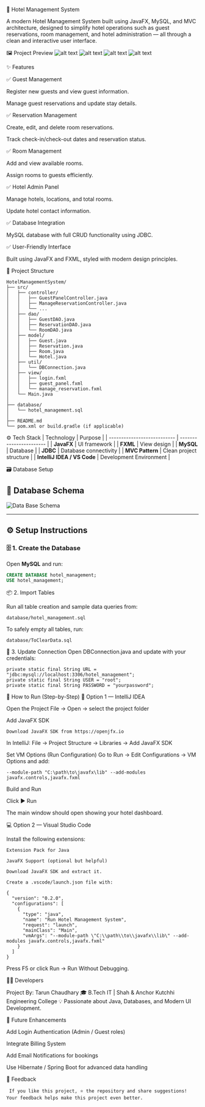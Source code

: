 🏨 Hotel Management System

A modern Hotel Management System built using JavaFX, MySQL, and MVC architecture, designed to simplify hotel operations such as guest reservations, room management, and hotel administration — all through a clean and interactive user interface.

🖼️ Project Preview
![alt text](images/image.png)
![alt text](images/image-1.png)
![alt text](images/image-4.png)
![alt text](images/image-5.png)

✨ Features

✅ Guest Management

Register new guests and view guest information.

Manage guest reservations and update stay details.

✅ Reservation Management

Create, edit, and delete room reservations.

Track check-in/check-out dates and reservation status.

✅ Room Management

Add and view available rooms.

Assign rooms to guests efficiently.

✅ Hotel Admin Panel

Manage hotels, locations, and total rooms.

Update hotel contact information.

✅ Database Integration

MySQL database with full CRUD functionality using JDBC.

✅ User-Friendly Interface

Built using JavaFX and FXML, styled with modern design principles.


🧩 Project Structure
```text
HotelManagementSystem/
├── src/
│   ├── controller/
│   │   ├── GuestPanelController.java
│   │   ├── ManageReservationController.java
│   │   └── ...
│   ├── dao/
│   │   ├── GuestDAO.java
│   │   ├── ReservationDAO.java
│   │   └── RoomDAO.java
│   ├── model/
│   │   ├── Guest.java
│   │   ├── Reservation.java
│   │   ├── Room.java
│   │   └── Hotel.java
│   ├── util/
│   │   └── DBConnection.java
│   ├── view/
│   │   ├── login.fxml
│   │   ├── guest_panel.fxml
│   │   └── manage_reservation.fxml
│   └── Main.java
│
├── database/
│   └── hotel_management.sql
│
├── README.md
└── pom.xml or build.gradle (if applicable)
```

⚙️ Tech Stack
| Technology                  | Purpose                 |
| --------------------------- | ----------------------- |
| **JavaFX**                  | UI framework            |
| **FXML**                    | View design             |
| **MySQL**                   | Database                |
| **JDBC**                    | Database connectivity   |
| **MVC Pattern**             | Clean project structure |
| **IntelliJ IDEA / VS Code** | Development Environment |

🗃️ Database Setup
## 📸 Database Schema

![Data Base Schema](images/image.png)



---

## ⚙️ Setup Instructions

### 🗄️ 1. Create the Database

Open **MySQL** and run:

```sql
CREATE DATABASE hotel_management;
USE hotel_management;
```


📦 2. Import Tables

Run all table creation and sample data queries from:

    database/hotel_management.sql


To safely empty all tables, run:

    database/ToClearData.sql

🔐 3. Update Connection
Open DBConnection.java and update with your credentials:

    private static final String URL = "jdbc:mysql://localhost:3306/hotel_management";
    private static final String USER = "root";
    private static final String PASSWORD = "yourpassword";


🧠 How to Run (Step-by-Step)
🧩 Option 1 — IntelliJ IDEA

Open the Project
File → Open → select the project folder

Add JavaFX SDK

    Download JavaFX SDK from https://openjfx.io

In IntelliJ: File → Project Structure → Libraries → Add JavaFX SDK

Set VM Options (Run Configuration)
Go to Run → Edit Configurations → VM Options and add:

    --module-path "C:\path\to\javafx\lib" --add-modules javafx.controls,javafx.fxml



Build and Run

Click ▶ Run

The main window should open showing your hotel dashboard.

💻 Option 2 — Visual Studio Code

Install the following extensions:

    Extension Pack for Java

    JavaFX Support (optional but helpful)

    Download JavaFX SDK and extract it.

    Create a .vscode/launch.json file with:

    {
      "version": "0.2.0",
      "configurations": [
        {
          "type": "java",
          "name": "Run Hotel Management System",
          "request": "launch",
          "mainClass": "Main",
          "vmArgs": "--module-path \"C:\\path\\to\\javafx\\lib\" --add-modules javafx.controls,javafx.fxml"
        }
      ]
    }


Press F5 or click Run → Run Without Debugging.

🧑‍💻 Developers

Project By: Tarun Chaudhary
🎓 B.Tech IT | Shah & Anchor Kutchhi Engineering College
💡 Passionate about Java, Databases, and Modern UI Development.

🚀 Future Enhancements

 Add Login Authentication (Admin / Guest roles)

 Integrate Billing System

 Add Email Notifications for bookings

 Use Hibernate / Spring Boot for advanced data handling

💬 Feedback

     If you like this project, ⭐ the repository and share suggestions!
    Your feedback helps make this project even better.